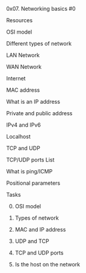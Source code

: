 0x07. Networking basics #0

Resources

OSI model

Different types of network

LAN Network

WAN Network

Internet

MAC address

What is an IP address

Private and public address

IPv4 and IPv6

Localhost

TCP and UDP

TCP/UDP ports List

What is ping/ICMP

Positional parameters

Tasks

0. OSI model

1. Types of network

2. MAC and IP address

3. UDP and TCP

4. TCP and UDP ports

5. Is the host on the network
